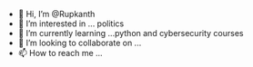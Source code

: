 - 👋 Hi, I’m @Rupkanth
- 👀 I’m interested in ... politics
- 🌱 I’m currently learning ...python and cybersecurity courses
- 💞️ I’m looking to collaborate on ...
- 📫 How to reach me ...

<!---
Rupkanth/Rupkanth is a ✨ special ✨ repository because its `README.md` (this file) appears on your GitHub profile.
You can click the Preview link to take a look at your changes.
--->
